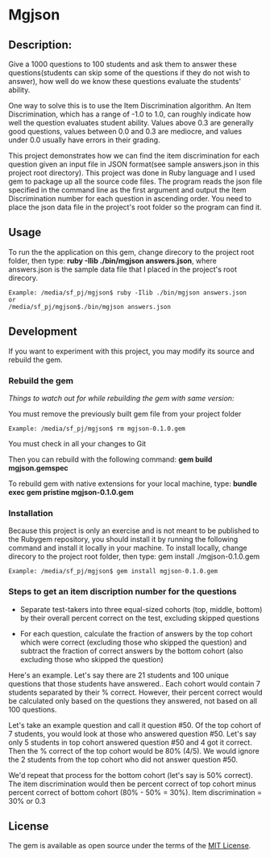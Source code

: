 # Mgjson

## Description:
Give a 1000 questions to 100 students and ask them to answer these questions(students can skip some of the questions if they do not wish to answer), how well do we know these questions evaluate the students' ability.

One way to solve this is to use the Item Discrimination algorithm. An Item Discrimination, which has a range of -1.0 to 1.0, can roughly indicate how well the question evaluates student ability. Values above 0.3 are generally good questions, values between 0.0 and 0.3 are mediocre, and values under 0.0 usually have errors in their grading.

This project demonstrates how we can find the item discrimination for each question given an input file in JSON format(see sample answers.json in this project root directory). This project was done in Ruby language and I used gem to package up all the source code files. The program reads the json file specified in the command line as the first argument and output the Item Discrimination number for each question in ascending order. You need to place the json data file in the project's root folder so the program can find it.


## Usage

To run the the application on this gem, change direcory to the project root folder, then type:
**ruby -Ilib ./bin/mgjson answers.json**, where answers.json is the sample data file that I placed in the project's root direcory.
```
Example: /media/sf_pj/mgjson$ ruby -Ilib ./bin/mgjson answers.json
or
/media/sf_pj/mgjson$./bin/mgjson answers.json
```


## Development

If you want to experiment with this project, you may modify its source and rebuild the gem. 

### Rebuild the gem

_Things to watch out for while rebuilding the gem with same version:_

You must remove the previously built gem file from your project folder
```
Example: /media/sf_pj/mgjson$ rm mgjson-0.1.0.gem
```

You must check in all your changes to Git

Then you can rebuild with the following command:
**gem build mgjson.gemspec**


To rebuild gem with native extensions for your local machine, type:
**bundle exec gem pristine mgjson-0.1.0.gem**



### Installation
Because this project is only an exercise and is not meant to be published to the Rubygem repository, you should install it by running the following command and install it locally in your machine. To install locally, change direcory to the project root folder, then type:
gem install ./mgjson-0.1.0.gem
```
Example: /media/sf_pj/mgjson$ gem install mgjson-0.1.0.gem
```

### Steps to get an item discription number for the questions

* Separate test-takers into three equal-sized cohorts (top, middle, bottom) by their overall percent correct on the test, excluding skipped questions

* For each question, calculate the fraction of answers by the top cohort which were correct (excluding those who skipped the question) and subtract the fraction of correct answers by the bottom cohort (also excluding those who skipped the question)


Here's an example. Let's say there are 21 students and 100 unique questions that those students have answered.. Each cohort would contain 7 students separated by their % correct. However, their percent correct would be calculated only based on the questions they answered, not based on all 100 questions.

Let's take an example question and call it question #50. Of the top cohort of 7 students, you would look at those who answered question #50. Let's say only 5 students in top cohort answered question #50 and 4 got it correct. Then the % correct of the top cohort would be 80% (4/5). We would ignore the 2 students from the top cohort who did not answer question #50. 

We'd repeat that process for the bottom cohort (let's say is 50% correct). The item discrimination would then be percent correct of top cohort minus percent correct of bottom cohort (80% - 50% = 30%). Item discrimination = 30% or 0.3
 

## License

The gem is available as open source under the terms of the [MIT License](http://opensource.org/licenses/MIT).

